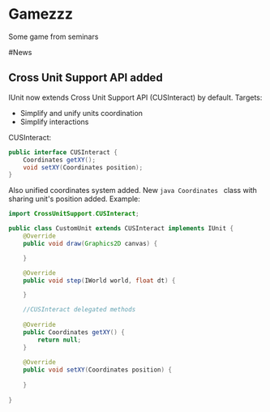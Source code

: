 # Gamezzz
Some game from seminars

#News
## Cross Unit Support API added
IUnit now extends Cross Unit Support API (CUSInteract) by default.
Targets:
* Simplify and unify units coordination
* Simplify interactions

CUSInteract:
```java
public interface CUSInteract {
    Coordinates getXY();
    void setXY(Coordinates position);
}
```
Also unified coordinates system added. New ```java Coordinates ``` class with sharing unit's position added.
Example:
```java
import CrossUnitSupport.CUSInteract;

public class CustomUnit extends CUSInteract implements IUnit {
    @Override
    public void draw(Graphics2D canvas) {

    }

    @Override
    public void step(IWorld world, float dt) {

    }

    //CUSInteract delegated methods
    
    @Override
    public Coordinates getXY() {
        return null;
    }
    
    @Override
    public void setXY(Coordinates position) {
        
    }
    
}
```
##

